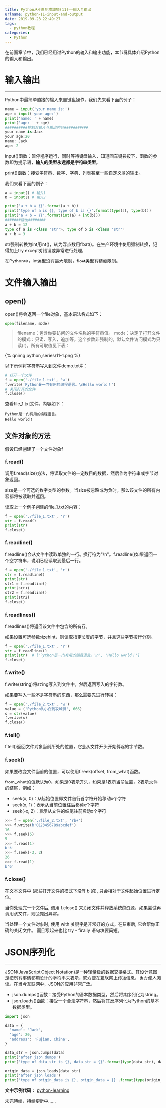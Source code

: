 ```yaml
---
title: Python从小白到攻城狮(11)——输入与输出
urlname: python-11-input-and-output
date: 2019-09-23 22:49:27
tags:
  - python教程
categories:
  - Python
---
```

在前面章节中，我们已经用过Python的输入和输出功能，本节将具体介绍Python的输入和输出。

# 输入输出
---
Python中最简单直接的输入来自键盘操作，我们先来看下面的例子：
```python
name = input('your name is:')
age = input('your age:')
print('name: ' + name)
print('age: ' + age)
##########控制台输入与输出内容###########
your name is:Jack
your age:20
name: Jack
age: 2
```

input()函数：暂停程序运行，同时等待键盘输入，知道回车键被按下，函数的参数即为提示语，**输入的类型永远都是字符串类型**。

print()函数：接受字符串、数字、字典、列表甚至一些自定义类的输出。

我们来看下面的例子：

```python
a = input() # 输入1
b = input() # 输入2

print('a + b = {}'.format(a + b))
print('type of a is {}, type of b is {}'.format(type(a), type(b)))
print('a + b = {}'.format(int(a) + int(b)))
#######输出########
a + b = 12
type of a is <class 'str'>, type of b is <class 'str'>
a + b = 3
```

str强制转换为int用int()，转为浮点数用float()。在生产环境中使用强制转换，记得加上try  except对错误或异常进行处理。

在Python中，int类型没有最大限制，float类型有精度限制。

# 文件输入输出
## open()
open()将会返回一个file对象，基本语法格式如下：
```python
open(filename, mode)
```
> filename：包含你要访问的文件名称的字符串值。
> mode：决定了打开文件的模式：只读，写入，追加等。这个参数非强制的，默认文件访问模式为只读(r)。所有可取值见下表：

<!-- ![](/images/articles/2019/python_series/11-1.png) -->
{% qnimg python_series/11-1.png %}

以下示例将字符串写入到文件demo.txt中：
```python
# 打开一个文件
f = open('./file_1.txt', 'w')
f.write('Python是一门有用的编程语言。\nHello world！')
# 关闭打开的文件
f.close()
```

查看file_1.txt文件，内容如下：
```
Python是一门有用的编程语言。
Hello world！
```

## 文件对象的方法
假设已经创建了一个文件对象f

### f.read()
调用f.read(size)方法，将读取文件的一定数目的数据，然后作为字符串或字节对象返回。

size是一个可选的数字类型的参数。当size被忽略或为负时，那么该文件的所有内容都将被读取并返回。

读取上一个例子创建的file_1.txt的内容：
```python
f = open('./file_1.txt', 'r')
str = f.read()
print(str)
f.close()
```

### f.readline()
f.readline()会从文件中读取单独的一行。换行符为"\n"。f.readline()如果返回一个空字符串，说明已经读取到最后一行。

```python
f = open('./file_1.txt', 'r')
str = f.readline()
print(str)
str1 = f.readline()
print(str1)
str2 = f.readline()
print(str2)
f.close()
```

### f.readlines()
f.readlines()将返回该文件中包含的所有行。

如果设置可选参数sizehint，则读取指定长度的字节，并且这些字节按行分割。
```python
f = open('./file_1.txt', 'r')
str = f.readlines()
print(str)  # ['Python是一门有用的编程语言。\n', 'Hello world！']
f.close()
```

### f.write()
f.write(string)将string写入到文件中，然后返回写入的字符数。

如果要写入一些不是字符串的东西，那么需要先进行转换：
```python
f = open('./file_2.txt', 'w')
value = ('Python从小白到攻城狮', 666)
s = str(value)
f.write(s)
f.close()
```

### f.tell()
f.tell()返回文件对象当前所处的位置，它是从文件开头开始算起的字节数。

### f.seek()
如果要改变文件当前的位置，可以使用f.seek(offset, from_what)函数。

from_what的值默认为0，如果是0表示开头，如果是1表示当前位置，2表示文件的结尾，例如：
* seek(x, 0)：从起始位置即文件首行首字符开始移动x个字符
* seek(x, 1)：表示从当前位置往后移动x个字符
* seek(-x, 2)：表示从文件的结尾往前移动x个字符
```python
>>> f = open('./file_2.txt', 'rb+')
>>> f.write(b'0123456789abcdef')
16
>>> f.seek(5)
5
>>> f.read(1)
b'5'
>>> f.seek(-3, 2)
26
>>> f.read(1)
b'6'
```


### f.close()
在文本文件中 (那些打开文件的模式下没有 b 的), 只会相对于文件起始位置进行定位。

当你处理完一个文件后, 调用 f.close() 来关闭文件并释放系统的资源，如果尝试再调用该文件，则会抛出异常。

当处理一个文件对象时, 使用 with 关键字是非常好的方式。在结束后, 它会帮你正确的关闭文件。 而且写起来也比 try - finally 语句块要简短。


# JSON序列化
---
JSON(JavaScript Object Notation)是一种轻量级的数据交换格式。其设计意图是把所有事情都用设计的字符串来表示，既方便在互联网上传递信息，也方便人阅读。在当今互联网中，JSON的应用非常广泛。

* json.dumps()函数：接受Python的基本数据类型，然后将其序列化为string。
* json.loads()函数：接受一个合法字符串，然后将其反序列化为Python的基本数据类型。

```python
import json

data = {
  'name': 'Jack',
  'age': 20,
  'address': 'Fujian, China',
}

data_str = json.dumps(data)
print('after json dumps')
print('type of data_str is {}, data_str = {}'.format(type(data_str), data_str))

origin_data = json.loads(data_str)
print('after json loads')
print('type of origin_data is {}, origin_data = {}'.format(type(origin_data), origin_data))
```

**文中示例代码**： [python-learning](https://github.com/HamptonChen/python-learning)

未完待续，持续更新中......